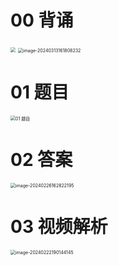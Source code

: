 # 00 背诵

<img src="https://cvp.oss-cn-shanghai.aliyuncs.com/picgo/202403131719637.png" style="zoom:50%;" />

<img src="https://cvp.oss-cn-shanghai.aliyuncs.com/picgo/202403131618717.png" alt="image-20240313161808232" style="zoom:50%;" />



# 01 题目

<img src="https://cvp.oss-cn-shanghai.aliyuncs.com/picgo/202402131836190.png" alt="01 题目" style="zoom:50%;" />



# 02 答案

<img src="https://cvp.oss-cn-shanghai.aliyuncs.com/picgo/202402261628334.png" alt="image-20240226162822195" style="zoom:50%;" />



# 03 视频解析

<img src="https://cvp.oss-cn-shanghai.aliyuncs.com/picgo/202402221901321.png" alt="image-20240222190144145" style="zoom:50%;" />



